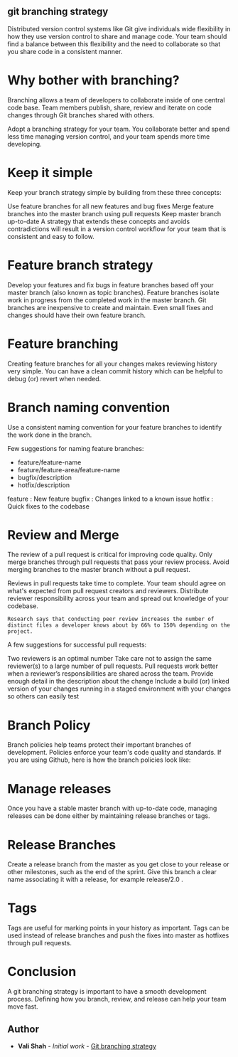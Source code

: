 
## git branching strategy


Distributed version control systems like Git give individuals wide flexibility in how they use version control to share and manage code. Your team should find a balance between this flexibility and the need to collaborate so that you share code in a consistent manner.

# Why bother with branching?
Branching allows a team of developers to collaborate inside of one central code base. Team members publish, share, review and iterate on code changes through Git branches shared with others.

Adopt a branching strategy for your team. You collaborate better and spend less time managing version control, and your team spends more time developing.

# Keep it simple
Keep your branch strategy simple by building from these three concepts:

Use feature branches for all new features and bug fixes
Merge feature branches into the master branch using pull requests
Keep master branch up-to-date
A strategy that extends these concepts and avoids contradictions will result in a version control workflow for your team that is consistent and easy to follow.

# Feature branch strategy
Develop your features and fix bugs in feature branches based off your master branch (also known as topic branches). Feature branches isolate work in progress from the completed work in the master branch. Git branches are inexpensive to create and maintain. Even small fixes and changes should have their own feature branch.


# Feature branching
Creating feature branches for all your changes makes reviewing history very simple. You can have a clean commit history which can be helpful to debug (or) revert when needed.

# Branch naming convention
Use a consistent naming convention for your feature branches to identify the work done in the branch.

Few suggestions for naming feature branches: 
* feature/feature-name 
* feature/feature-area/feature-name 
* bugfix/description 
* hotfix/description

feature : New feature 
bugfix : Changes linked to a known issue 
hotfix : Quick fixes to the codebase

# Review and Merge
The review of a pull request is critical for improving code quality. Only merge branches through pull requests that pass your review process. Avoid merging branches to the master branch without a pull request.

Reviews in pull requests take time to complete. Your team should agree on what's expected from pull request creators and reviewers. Distribute reviewer responsibility across your team and spread out knowledge of your codebase.

```
Research says that conducting peer review increases the number of distinct files a developer knows about by 66% to 150% depending on the project.
```

A few suggestions for successful pull requests:

Two reviewers is an optimal number
Take care not to assign the same reviewer(s) to a large number of pull requests. Pull requests work better when a reviewer’s responsibilities are shared across the team.
Provide enough detail in the description about the change
Include a build (or) linked version of your changes running in a staged environment with your changes so others can easily test

# Branch Policy
Branch policies help teams protect their important branches of development. Policies enforce your team's code quality and standards. If you are using Github, here is how the branch policies look like:

# Manage releases
Once you have a stable master branch with up-to-date code, managing releases can be done either by maintaining release branches or tags.

# Release Branches 
Create a release branch from the master as you get close to your release or other milestones, such as the end of the sprint. Give this branch a clear name associating it with a release, for example release/2.0 .

# Tags 
Tags are useful for marking points in your history as important. Tags can be used instead of release branches and push the fixes into master as hotfixes through pull requests.

# Conclusion
A git branching strategy is important to have a smooth development process. Defining how you branch, review, and release can help your team move fast.

## Author
* **Vali Shah** - *Initial work* - [Git branching strategy](https://medium.freecodecamp.org/adopt-a-git-branching-strategy-ac729ff4f838)
